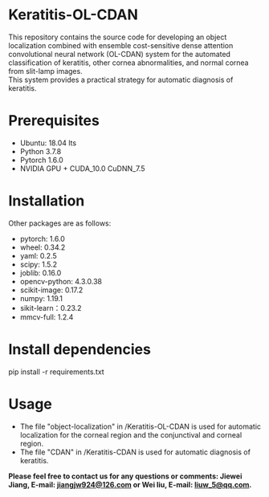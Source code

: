 # Keratitis-OL-CDAN
This repository contains the source code for developing an object localization combined with ensemble cost-sensitive dense attention convolutional neural network (OL-CDAN) system for the automated classification of keratitis, other cornea abnormalities, and normal cornea from slit-lamp images.  
This system provides a practical strategy for automatic diagnosis of keratitis.

# Prerequisites
* Ubuntu: 18.04 lts
* Python 3.7.8
* Pytorch 1.6.0
* NVIDIA GPU + CUDA_10.0 CuDNN_7.5

# Installation
Other packages are as follows:
* pytorch: 1.6.0 
* wheel:  0.34.2
* yaml:   0.2.5
* scipy:  1.5.2
* joblib: 0.16.0
* opencv-python: 4.3.0.38
* scikit-image: 0.17.2
* numpy: 1.19.1
* sikit-learn：0.23.2
* mmcv-full: 1.2.4
# Install dependencies
pip install -r requirements.txt
# Usage
* The file "object-localization" in /Keratitis-OL-CDAN is used for automatic localization for the corneal region and the conjunctival and corneal region.
* The file "CDAN" in /Keratitis-CDAN is used for automatic diagnosis of keratitis.

**Please feel free to contact us for any questions or comments: Jiewei Jiang, E-mail: jiangjw924@126.com or Wei liu, E-mail: liuw_5@qq.com.**
